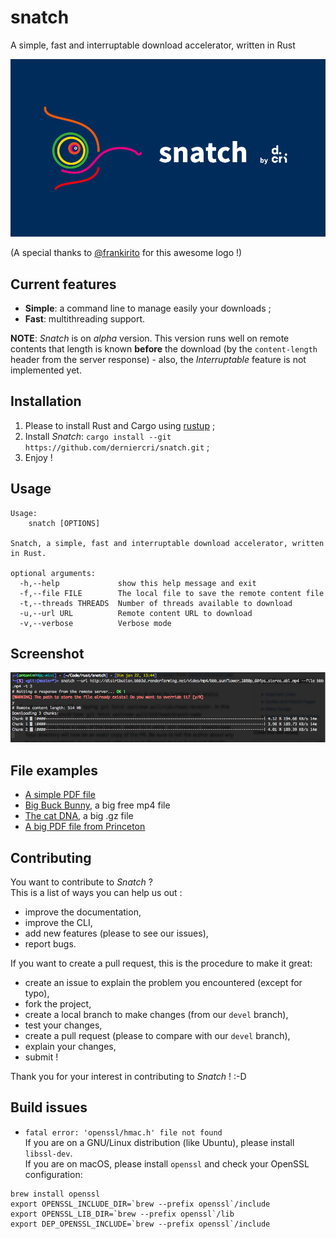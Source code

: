 # snatch
A simple, fast and interruptable download accelerator, written in Rust

![Snatch logo](./img/snatch-horizontal.png)

(A special thanks to [@frankirito](https://github.com/frankirito) for this awesome logo !)

## Current features

* **Simple**: a command line to manage easily your downloads ;
* **Fast**: multithreading support.

**NOTE**: _Snatch_ is on _alpha_ version. This version runs well on remote contents that length is known **before** the download (by the `content-length` header from the server response) - also, the _Interruptable_ feature is not implemented yet.

## Installation

1. Please to install Rust and Cargo using [rustup](https://www.rustup.rs/) ;
2. Install _Snatch_: `cargo install --git https://github.com/derniercri/snatch.git` ;
3. Enjoy !

## Usage

```
Usage:
    snatch [OPTIONS]

Snatch, a simple, fast and interruptable download accelerator, written in Rust.

optional arguments:
  -h,--help             show this help message and exit
  -f,--file FILE        The local file to save the remote content file
  -t,--threads THREADS  Number of threads available to download
  -u,--url URL          Remote content URL to download
  -v,--verbose          Verbose mode
```

## Screenshot
 
![example](./img/snatch-screenshot.png)

## File examples

* [A simple PDF file](http://www.cbu.edu.zm/downloads/pdf-sample.pdf)
* [Big Buck Bunny](http://distribution.bbb3d.renderfarming.net/video/mp4/bbb_sunflower_1080p_60fps_stereo_abl.mp4), a big free mp4 file
* [The cat DNA](http://hgdownload.cse.ucsc.edu/goldenPath/felCat8/bigZips/felCat8.fa.gz), a big .gz file
* [A big PDF file from Princeton](http://scholar.princeton.edu/sites/default/files/oversize_pdf_test_0.pdf)

## Contributing

You want to contribute to _Snatch_ ?  
This is a list of ways you can help us out :

* improve the documentation,
* improve the CLI,
* add new features (please to see our issues),
* report bugs.

If you want to create a pull request, this is the procedure to make it great:

* create an issue to explain the problem you encountered (except for typo),
* fork the project,
* create a local branch to make changes (from our `devel` branch),
* test your changes,
* create a pull request (please to compare with our `devel` branch),
* explain your changes,
* submit !

Thank you for your interest in contributing to _Snatch_ ! :-D 

## Build issues

* `fatal error: 'openssl/hmac.h' file not found`  
If you are on a GNU/Linux distribution (like Ubuntu), please install `libssl-dev`.  
If you are on macOS, please install `openssl` and check your OpenSSL configuration:  

```
brew install openssl
export OPENSSL_INCLUDE_DIR=`brew --prefix openssl`/include
export OPENSSL_LIB_DIR=`brew --prefix openssl`/lib
export DEP_OPENSSL_INCLUDE=`brew --prefix openssl`/include
```
